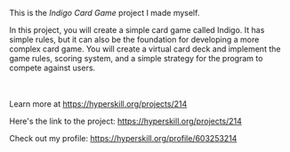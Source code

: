 This is the *Indigo Card Game* project I made myself.


<p>In this project, you will create a simple card game called Indigo. It has simple rules, but it can also be the foundation for developing a more complex card game. You will create a virtual card deck and implement the game rules, scoring system, and a simple strategy for the program to compete against users.</p><br/><br/>Learn more at <a href="https://hyperskill.org/projects/214?utm_source=ide&utm_medium=ide&utm_campaign=ide&utm_content=project-card">https://hyperskill.org/projects/214</a>

Here's the link to the project: https://hyperskill.org/projects/214

Check out my profile: https://hyperskill.org/profile/603253214